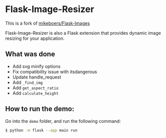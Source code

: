 Flask-Image-Resizer
===================

This is a fork of [mikeboers/Flask-Images](https://github.com/mikeboers/Flask-Images)

Flask-Image-Resizer is also a Flask extension that provides dynamic image resizing for your application.

## What was done
- Add svg minify options
- Fix compatibility issue with itsdangerous
- Update handle_request
- Add `_find_img`
- Add `get_aspect_ratio`
- Add `calculate_height`

## How to run the demo:
Go into the `demo` folder, and run the following command:

```bash
$ python -m flask --app main run
```
